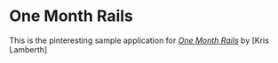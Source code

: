 # One Month Rails

This is the pinteresting sample application for
[*One Month Rails*](http://pilotport.com)
by [Kris Lamberth]